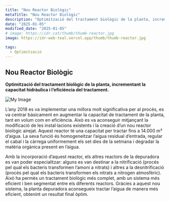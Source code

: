 ```yaml
---
title: "Nou Reactor Biològic"
metaTitle: "Nou Reactor Biològic"
description: "Optimització del tractament biològic de la planta, incrementant la capacitat hidràulica i l’eficiència del tractament."
date: "2025-01-05"
modified_date: "2025-01-05"
# image: https://idr.cat/thumb/thumb-reactor.jpg
image: https://idr-web-teal.vercel.app/thumb/thumb-reactor.jpg

tags:
  - Optimització
---
```


## Nou Reactor Biològic

<!-- <img className="PostImg" src="https://www.idr.cat/posts/resalt1.jpg"> -->

<!-- #### Resum -->

<strong>Optimització del tractament biològic de la planta, incrementant la capacitat hidràulica i l’eficiència del tractament.</strong>

![My Image](/posts/reactor.jpg)

L’any 2018 es va implementar una millora molt significativa per al procés, es va centrar bàsicament en augmentar la capacitat de tractament de la planta, tant en volum com en eficiència. Això es va aconseguir mitjançant la modificació de les instal·lacions existents i la creació d’un nou reactor biològic airejat. Aquest reactor té una capacitat per tractar fins a 14.000 m³ d’aigua. La seva funció és homogeneitzar l’aigua residual d’entrada, regular el cabal i la càrrega uniformement els set dies de la setmana i degradar la matèria orgànica present en l’aigua.

Amb la incorporació d’aquest reactor, els altres reactors de la depuradora es van poder especialitzar: alguns es van destinar a la nitrificació (procés pel qual els bacteris transformen l’amoni a nitrats) i altres a la desnitrificació (procés pel qual els bacteris transformen els nitrats a nitrogen atmosfèric). Això ha permès un tractament biològic més complet, amb un sistema més eficient i ben segmentat entre els diferents reactors.
Gràcies a aquest nou sistema, la planta depuradora aconsegueix tractar l’aigua de manera més eficient, obtenint un resultat final òptim.
